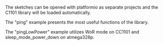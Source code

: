The sketches can be opened with platformio as separate projects and the C1101 library
will be loaded automatically.

The "ping" example presents the most useful functions of the library.

The "pingLowPower" example utilizes WoR mode on CC1101 and sleep_mode_power_down on atmega328p.